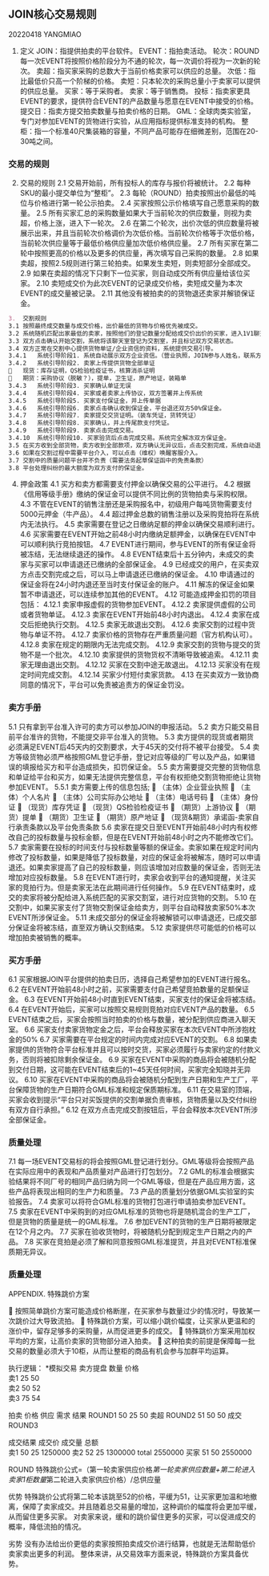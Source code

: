 ## JOIN核心交易规则
20220418
YANGMIAO

1.	定义
JOIN：指提供拍卖的平台软件。
EVENT：指拍卖活动。
轮次：ROUND每一次EVENT将按照价格阶段分为不通的轮次，每一次调价将视为一次新的轮次。
卖超：指买家采购的总数大于当前价格卖家可以供应的总量。
次低：指比最低价只高一个阶梯的价格。
卖短：只本轮次的采购总量小于卖家可以提供的供应总量。
买家：等于采购者。
卖家：等于销售商。
投标：指卖家更具EVENT的要求，提供符合EVENT的产品数量与愿意在EVENT中接受的价格。
提交日：指卖方提交拍卖数量与拍卖价格的日期。
GML：全球肉类实验室，专门对参加EVENT的货物进行实验，从应用指标提供标准支持的机构。
整柜：指一个标准40尺集装箱的容量，不同产品可能存在细微差别，范围在20-30吨之间。


### 交易的规则

2.	交易的规则
2.1	交易开始前，所有投标人的库存与报价将被统计。
2.2	每种SKU的最小提交单位为“整柜”。
2.3	每轮（ROUND）拍卖按照出价最低的吨位与价格进行第一轮公示拍卖。
2.4	买家按照公示价格填写自己愿意采购的数量。
2.5	所有买家汇总的采购数量如果大于当前轮次的供应数量，则视为卖超，价格上涨，进入下一轮次。
2.6	在第二个轮次，出价次低的供应数量将被展示出来，并且当前轮次价格调价为次低价格。当前轮次价格等于次低价格，当前轮次供应量等于最低价格供应量加次低价格供应量。
2.7	所有买家在第二轮中按照更高的价格以及更多的供应量，再次填写自己采购的数量。
2.8	如果卖超，按照2.5规则进行第三轮拍卖。如果发生卖短，则卖短部分全部成交。
2.9	如果在卖超的情况下只剩下一位买家，则自动成交所有供应量给该位买家。
2.10	卖短成交价为此次EVENT的记录成交价格，卖短成交量为本次EVENT的成交量被记录。
2.11	其他没有被拍卖的的货物退还卖家并解锁保证金。


```markdown
3.	交割规则
3.1	按照最终成交数量与成交价格，出价最低的货物与价格优先被成交。
3.2	系统随机匹配出家最低的卖家，按照他们的登记数量分配给成交价出价的买家，进入1V1聊天室。
3.3	双方点击确认开始交割，系统将该聊天室登记为交割室，并且标记双方交易状态。
3.4	双方正常在交割中心提供货物单证/企业资信的资料，系统提供交易引导。
3.4.1	系统引导阶段1. 系统自动展示双方企业资信。（营业执照，JOIN参与人姓名，联系方式，企业真实住址，企查查资料）双方点击确认开始交易
3.4.2	系统引导阶段2. 卖家上传提供货物全部单证
	现货：库存证明，QS检验检疫证书，核算消杀证明
	期货：采购协议（脱敏？），提单，卫生证，原产地证，装箱单
3.4.3	系统引导阶段3. 买家确认单证无误
3.4.4	系统引导阶段4. 买家或者卖家上传协议，双方签署并上传系统
3.4.5	系统引导阶段5. 买家支付保证金，并上传单据
3.4.6	系统引导阶段6. 卖家点击确认收到保证金，平台退还双方50%保证金。
3.4.7	系统引导阶段7. 卖家提交交货证明。（装车凭证，货转凭证）
3.4.8	系统引导阶段8. 买家确认，并上传尾款支付凭证。
3.4.9	系统引导阶段9. 卖家点击完成交易。
3.4.10	系统引导阶段10. 买家验货后点击完成交易。系统完全解冻双方保证金。
3.5	在买方收到全部货物，卖方收到全部款项，双方确认无异议后，点击交割完成，系统自动退还保证金。
3.6	如果在交割过程中需要平台介入，可以点击（维权）唤醒客服介入。
3.7	交割中的质量问题平台并不负责（需要法务起草保证函中的免责条款）
3.8	平台处理纠纷的最大额度为双方支付的保证金。
```

4.	押金政策
4.1	买方和卖方都需要支付押金以确保交易的公平进行。
4.2	根据《信用等级手册》缴纳的保证金可以提供不同比例的货物拍卖与采购权限。
4.3	不管在EVENT的销售注册还是采购报名中，初级用户每吨货物需要支付5000元押金（牛产品）。
4.4	超过押金总数的销售注册以及采购竞拍将在系统内无法执行。
4.5	卖家需要在登记之日缴纳足额的押金以确保交易顺利进行。
4.6	买家需要在EVENT开始之前48小时内缴纳足额押金，以确保在EVENT中可以顺利执行竞拍按钮。
4.7	EVENT进行期间，参与EVENT的所有保证金将被冻结，无法继续退还的操作。
4.8	EVENT结束后十五分钟内，未成交的卖家与买家可以申请退还已缴纳的全部保证金。
4.9	已经成交的用户，在买卖双方点击交割完成之后，可以马上申请退还已缴纳的保证金。
4.10	申请通过的保证金将在24小时内退还至当时支付保证金的账户。
4.11	解冻的保证金如果暂不申请退还，可以连续参加其他的EVENT。
4.12	可能造成押金扣罚的项目包括：
4.12.1	卖家申报虚假的货物参加EVENT。
4.12.2	卖家提供虚假的公司或者货物单证。
4.12.3	卖家在EVENT开始前48小时内退出。
4.12.4	卖家在成交后拒绝执行交割。
4.12.5	卖家无故退出交割。
4.12.6	卖家交割的过程中货物与单证不符。
4.12.7	卖家价格的货物存在严重质量问题（官方机构认可）。
4.12.8	卖家在规定的期限内无法完成交割。
4.12.9	卖家交割的货物与提交的货物不是一个批次。
4.12.10	卖家提供的货物货权不清晰导致被追索。
4.12.11	卖家无理由退出交割。
4.12.12	买家在交割中途无故退出。
4.12.13	买家没有在规定时间完成交割。
4.12.14	买家少付短付卖家货款。
4.13	在买卖双方一致协商同意的情况下，平台可以免责被追责方的保证金罚没。


### 卖方手册

5.1	只有拿到平台准入许可的卖方可以参加JOIN的申报活动。
5.2	卖方只能交易目前平台准许的货物，不能提交非平台准入的货物。
5.3	卖方提供的现货或者期货必须满足EVENT后45天内的交割要求，大于45天的交付将不被平台接受。
5.4	卖方等级货物必须严格按照GML登记手册，登记对应等级的厂号以及产品，如果错误的填报给买方和平台造成损失，扣罚保证金。
5.5	卖方需要提交完整的货物信息和单证给平台和买方，如果无法提供完整信息，平台有权拒绝交割货物拒绝让货物参加EVENT。
5.5.1	卖方需要上传的信息包括;
	（主体）企业营业执照
	（主体）个人名片
	（主体）公司实际办公地址
	（主体）电话号码
	（主体）身份证
	（现货）库存凭证
	（现货）QS检验检疫证书
	（期货）上游协议
	（期货）提单
	（期货）卫生证
	（期货）原产地证
	（现货&期货）承诺函-卖家自行承责条款以及平台免责条款
5.6	卖家在提交日至EVENT开始前48小时内有权修改自己的投标数量与投标金额，但是在EVENT开始前48小时之内不能修改它们。
5.7	卖家需要在投标的时间支付与投标数量等额的保证金。卖家如果在规定时间内修改了投标数量，如果是降低了投标数量，对应的保证金将被解冻，随时可以申请退还。如果卖家提高了自己的投标数量，则应该增加对应数量的保证金，否则无法增加对应投标数量。
5.8	在EVENT进行时，卖家会收到平台的通知提醒，关注买家的竞拍行为。但是卖家无法在此期间进行任何操作。
5.9	在EVENT结束时，成交的卖家将被分配给进入系统匹配的买家交割室，进行对应货物的交割。
5.10	在交割中，如果买家支付了货物交割保证金给卖方，则平台自动释放卖家50%本次EVENT所涉保证金。
5.11	未成交部分的保证金将被解锁可以申请退还，已成交部分保证金将被冻结，直至双方确认交割结束。
5.12	卖家提供尽可能低的价格可以增加拍卖被销售的概率。


### 买方手册

6.1	买家根据JOIN平台提供的拍卖日历，选择自己希望参加的EVENT进行报名。
6.2	在EVENT开始前48小时之前，买家需要支付自己希望竞拍数量的足额保证金。
6.3	在EVENT开始前48小时直到EVENT结束，买家支付的保证金将被冻结。
6.4	在EVENT开始后，买家可以按照交易规则竞拍对应EVENT产品的数量。
6.5	EVENT结束之后，买家会按照当时拍卖的价格与数量，被分配到供应商进入聊天室。
6.6	买家支付卖家货物定金之后，平台会释放买家在本次EVENT中所涉抱枕金的50%
6.7	买家需要在平台规定的时间内完成对应EVENT的交割。
6.8	如果卖家提供的货物符合平台标准并且可以按时交货，买家必须履行与卖家约定的付款义务，否则将被扣除剩余保证金。
6.9	买家在EVENT中采购的商品将会被随机分配到交付日期，这可能在EVENT结束后的1~45天任何时间，买家完全知晓并无异议。
6.10	买家在EVENT中采购的商品将会被随机分配到生产日期和生产工厂，平台保障货物的生产日期符合GML标准和规定保质期标准。
6.11	在交易室的顶端，买家会收到提示“平台只对买饭提供的交割单据负责审核，货物质量以及交付纠纷有双方自行承担。”
6.12	在双方点击完成交割按钮后，平台会释放本次EVENT所涉全部保证金。


### 质量处理

7.1	每一场EVENT交易标的将会按照GML登记进行划分。GML等级将会按照产品在实际应用中的表现和产品质量对产品进行打包划分。
7.2	GML的标准会根据实验结果将不同厂号的相同产品归纳为同一个GML等级，但是在产品应用方面，这些产品将表现出相同的生产力和质量。
7.3	产品的质量划分依据GML实验室的实验报告。
7.4	卖家可以将符合GML标准的货物打包进行申请拍卖参加EVENT。
7.5	卖家在EVENT中采购到的对应GML标准的货物也将是随机混合的生产工厂，但是货物的质量是统一的GML标准。
7.6	参加EVENT的货物的生产日期将被限定在12个月之内。
7.7	买家在验收货物时，将被随机分配到规定生产日期之内的产品。
7.8	买家在竞拍是必须了解和同意按照GML标准提货，并且对EVENT标准保质期无异议。


### 质量处理

APPENDIX.
特殊跳价方案

	按照简单跳价方案可能造成价格断崖，在买家参与数量过少的情况时，导致某一次跳价过大导致流拍。
	特殊跳价方案，可以缩小跳价幅度，让买家从更温和的涨价中，留存足够多的采购量，从而促进更多的成交。
	特殊跳价方案采用加权平均的方案，让高价卖家的货物部分进入拍卖。
	这种拍卖的前提是保障每一批交易的数量必须大于10柜，从而让整柜的商品有机会参与加群平均运算。

执行逻辑：
*模拟交易
卖方提盘	数量	价格		
卖1	25	50		
卖2	50	52		
卖3	75	54		
				
拍卖	价格	供应	需求	结果
ROUND1	50	25	50	卖超
ROUND2	51	50	50	成交
ROUND3	　	　	　	　
				
成交结果	成交价	成交量	总额	
卖1	50	25	1250000	
卖2	52	25	1300000	
total			2550000	
买家	51	50	2550000	

ROUND
特殊跳价公式=（第一轮卖家供应价格*第一轮卖家供应数量+第二轮进入卖家1柜数量*第二轮进入卖家供应价格）/总供应量

优势
特殊跳价公式将第二轮本该跳至52的价格，平缓为51，让买家更加温和地撤离，保障了卖家成交。并且随着总交易量的增加，这种调价的幅度将会更加平缓，从而留住更多买家。
对卖家来说，缓和的跳价留住更多的买家，可以促进成交的概率，降低流拍的情况。

劣势
没有办法给出价更低的卖家按照拍卖成交价进行结算，也就是无法帮助低价卖家卖出更多的利润。
整体来讲，从交易效率方面来说，特殊跳价方案具备优势。
